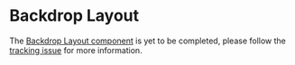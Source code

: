 # Backdrop Layout

The [Backdrop Layout component](http://material.io/go/design-backdrop) is yet to be completed, please follow the [tracking issue](https://github.com/material-components/material-components-ios/issues/3544) for more information.

